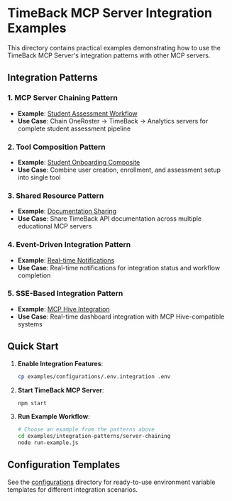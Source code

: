 # TimeBack MCP Server Integration Examples

This directory contains practical examples demonstrating how to use the TimeBack MCP Server's integration patterns with other MCP servers.

## Integration Patterns

### 1. MCP Server Chaining Pattern
- **Example**: [Student Assessment Workflow](./server-chaining/)
- **Use Case**: Chain OneRoster → TimeBack → Analytics servers for complete student assessment pipeline

### 2. Tool Composition Pattern  
- **Example**: [Student Onboarding Composite](./tool-composition/)
- **Use Case**: Combine user creation, enrollment, and assessment setup into single tool

### 3. Shared Resource Pattern
- **Example**: [Documentation Sharing](./shared-resources/)
- **Use Case**: Share TimeBack API documentation across multiple educational MCP servers

### 4. Event-Driven Integration Pattern
- **Example**: [Real-time Notifications](./event-driven/)
- **Use Case**: Real-time notifications for integration status and workflow completion

### 5. SSE-Based Integration Pattern
- **Example**: [MCP Hive Integration](./sse-integration/)
- **Use Case**: Real-time dashboard integration with MCP Hive-compatible systems

## Quick Start

1. **Enable Integration Features**:
   ```bash
   cp examples/configurations/.env.integration .env
   ```

2. **Start TimeBack MCP Server**:
   ```bash
   npm start
   ```

3. **Run Example Workflow**:
   ```bash
   # Choose an example from the patterns above
   cd examples/integration-patterns/server-chaining
   node run-example.js
   ```

## Configuration Templates

See the [configurations](../configurations/) directory for ready-to-use environment variable templates for different integration scenarios.
